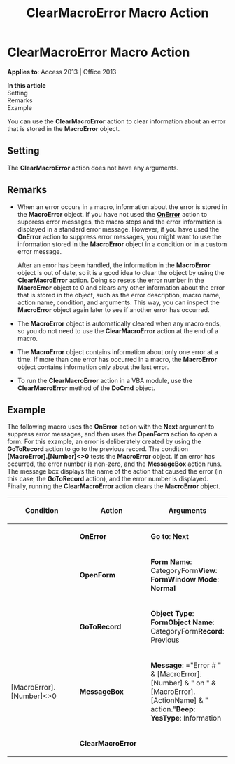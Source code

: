 ﻿---
title: ClearMacroError Macro Action
TOCTitle: ClearMacroError Macro Action
ms:assetid: 1091747e-e957-38c6-6454-5169f091323e
ms:mtpsurl: https://msdn.microsoft.com/en-us/library/Ff845338(v=office.15)
ms:contentKeyID: 48543296
ms.date: 09/18/2015
mtps_version: v=office.15
f1_keywords:
- vbaac10.chm109100
f1_categories:
- Office.Version=v15
---

# ClearMacroError Macro Action


**Applies to**: Access 2013 | Office 2013

**In this article**  
Setting  
Remarks  
Example  

You can use the **ClearMacroError** action to clear information about an error that is stored in the **MacroError** object.

## Setting

The **ClearMacroError** action does not have any arguments.

## Remarks

  - When an error occurs in a macro, information about the error is stored in the **MacroError** object. If you have not used the **[OnError](onerror-macro-action.md)** action to suppress error messages, the macro stops and the error information is displayed in a standard error message. However, if you have used the **OnError** action to suppress error messages, you might want to use the information stored in the **MacroError** object in a condition or in a custom error message.
    
    After an error has been handled, the information in the **MacroError** object is out of date, so it is a good idea to clear the object by using the **ClearMacroError** action. Doing so resets the error number in the **MacroError** object to 0 and clears any other information about the error that is stored in the object, such as the error description, macro name, action name, condition, and arguments. This way, you can inspect the **MacroError** object again later to see if another error has occurred.

  - The **MacroError** object is automatically cleared when any macro ends, so you do not need to use the **ClearMacroError** action at the end of a macro.

  - The **MacroError** object contains information about only one error at a time. If more than one error has occurred in a macro, the **MacroError** object contains information only about the last error.

  - To run the **ClearMacroError** action in a VBA module, use the **ClearMacroError** method of the **DoCmd** object.

## Example

The following macro uses the **OnError** action with the **Next** argument to suppress error messages, and then uses the **OpenForm** action to open a form. For this example, an error is deliberately created by using the **GoToRecord** action to go to the previous record. The condition **\[MacroError\].\[Number\]\<\>0** tests the **MacroError** object. If an error has occurred, the error number is non-zero, and the **MessageBox** action runs. The message box displays the name of the action that caused the error (in this case, the **GoToRecord** action), and the error number is displayed. Finally, running the **ClearMacroError** action clears the **MacroError** object.

<table>
<colgroup>
<col style="width: 33%" />
<col style="width: 33%" />
<col style="width: 33%" />
</colgroup>
<thead>
<tr class="header">
<th><p>Condition</p></th>
<th><p>Action</p></th>
<th><p>Arguments</p></th>
</tr>
</thead>
<tbody>
<tr class="odd">
<td><p></p></td>
<td><p><strong>OnError</strong></p></td>
<td><p><strong>Go to</strong>: <strong>Next</strong></p></td>
</tr>
<tr class="even">
<td><p></p></td>
<td><p><strong>OpenForm</strong></p></td>
<td><p><strong>Form Name</strong>: CategoryForm<strong>View</strong>: <strong>FormWindow Mode</strong>: <strong>Normal</strong></p></td>
</tr>
<tr class="odd">
<td><p></p></td>
<td><p><strong>GoToRecord</strong></p></td>
<td><p><strong>Object Type</strong>: <strong>FormObject Name</strong>: CategoryForm<strong>Record</strong>: Previous</p></td>
</tr>
<tr class="even">
<td><p>[MacroError].[Number]&lt;&gt;0</p></td>
<td><p><strong>MessageBox</strong></p></td>
<td><p><strong>Message</strong>: =&quot;Error # &quot; &amp; [MacroError].[Number] &amp; &quot; on &quot; &amp; [MacroError].[ActionName] &amp; &quot; action.&quot;<strong>Beep</strong>: <strong>YesType</strong>: Information</p></td>
</tr>
<tr class="odd">
<td><p></p></td>
<td><p><strong>ClearMacroError</strong></p></td>
<td><p></p></td>
</tr>
</tbody>
</table>

